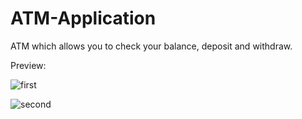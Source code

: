 # ATM-Application
ATM which allows you to check your balance, deposit and withdraw.

Preview:

![first](https://user-images.githubusercontent.com/100083184/196025284-03a08e59-bc79-4046-ad99-0e95a883c7c4.png)

![second](https://user-images.githubusercontent.com/100083184/196025323-4d88b188-5523-4322-b54d-4a194ba06b2a.png)
